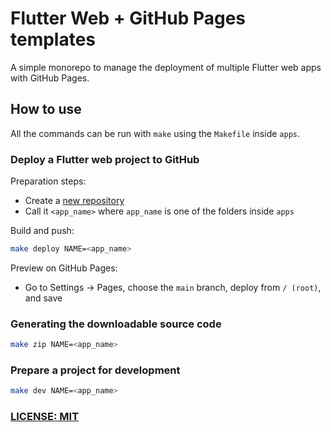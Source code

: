 # Flutter Web + GitHub Pages templates

A simple monorepo to manage the deployment of multiple Flutter web apps with GitHub Pages.

## How to use

All the commands can be run with `make` using the `Makefile` inside `apps`.

### Deploy a Flutter web project to GitHub

Preparation steps:

- Create a [new repository](https://github.com/new)
- Call it `<app_name>` where `app_name` is one of the folders inside `apps`

Build and push:

```zsh
make deploy NAME=<app_name>
```

Preview on GitHub Pages:

- Go to Settings -> Pages, choose the `main` branch, deploy from `/ (root)`, and save


### Generating the downloadable source code

```zsh
make zip NAME=<app_name>
```

### Prepare a project for development

```zsh
make dev NAME=<app_name>
```

### [LICENSE: MIT](LICENSE.md)
